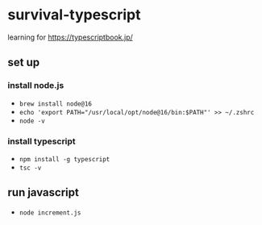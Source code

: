 # survival-typescript
learning for https://typescriptbook.jp/

## set up

### install node.js
- `brew install node@16`
- `echo 'export PATH="/usr/local/opt/node@16/bin:$PATH"' >> ~/.zshrc`
- `node -v`

### install typescript
- `npm install -g typescript`
- `tsc -v`
  
## run javascript
- `node increment.js`
